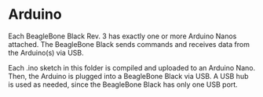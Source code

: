 # Arduino

Each BeagleBone Black Rev. 3 has exactly one or more Arduino Nanos attached. The BeagleBone Black sends commands and receives data from the Arduino(s) via USB.

Each .ino sketch in this folder is compiled and uploaded to an Arduino Nano. Then, the Arduino is plugged into a BeagleBone Black via USB. A USB hub is used as needed, since the BeagleBone Black has only one USB port.
